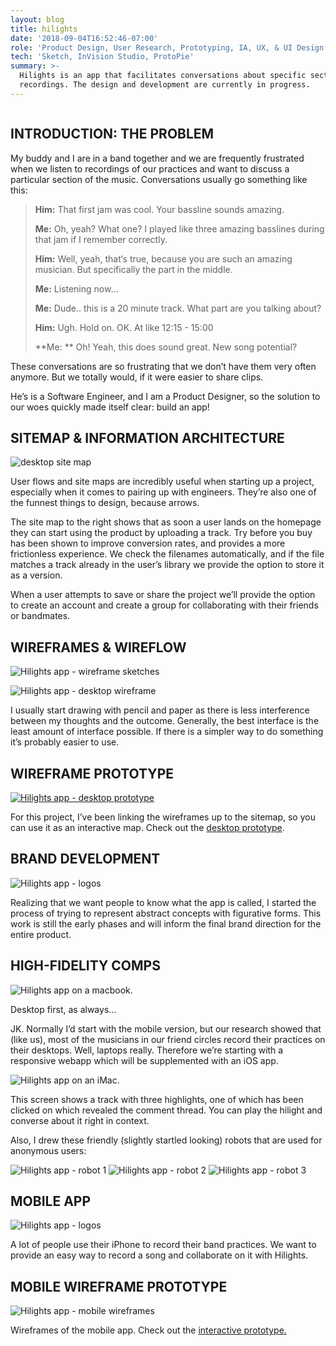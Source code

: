 ```yaml
---
layout: blog
title: hilights
date: '2018-09-04T16:52:46-07:00'
role: 'Product Design, User Research, Prototyping, IA, UX, & UI Design'
tech: 'Sketch, InVision Studio, ProtoPie'
summary: >-
  Hilights is an app that facilitates conversations about specific sections of
  recordings. The design and development are currently in progress.
---
```

<img src="https://res.cloudinary.com/joshuar/image/upload/f_auto,w_512/portfolio/hilights/hilights-iphone.jpg 512w" alt />

## INTRODUCTION: THE PROBLEM

My buddy and I are in a band together and we are frequently frustrated when we listen  to recordings of our practices and want to discuss a particular section of the music. Conversations usually go something like this:

> **Him:** That first jam was cool. Your bassline sounds amazing.
>
> **Me:**  Oh, yeah? What one? I played like three amazing basslines during that jam if I remember correctly.
>
> **Him:** Well, yeah, that‘s true, because you are such an amazing musician. But specifically the part in the middle.
>
> **Me:** Listening now...
>
> **Me:** Dude.. this is a 20 minute track. What part are you talking about?
>
> **Him:** Ugh. Hold on. OK. At like 12:15 - 15:00
>
> **Me: ** Oh! Yeah, this does sound great. New song potential?

These conversations are so frustrating that we don’t have them very often anymore. But we totally would, if it were easier to share clips.

He’s is a Software Engineer, and I am a Product Designer, so the solution to our woes quickly made itself clear: build an app!

## SITEMAP & INFORMATION ARCHITECTURE

<img alt="desktop site map" src="/uploads/hilights-02-desktop-sitemap.jpg" class="bordered" />

User flows and site maps are incredibly useful when starting up a project, especially when it comes to pairing up with engineers. They’re also one of the funnest things to design, because arrows.

The site map to the right shows that as soon a user lands on the homepage they can start using the product by uploading a track. Try before you buy has been shown to improve conversion rates, and provides a more frictionless experience. We check the filenames automatically, and if the file matches a track already in the user’s library we provide the option to store it as a version.

When a user attempts to save or share the project we’ll provide the option to create an account and create a group for collaborating with their friends or bandmates.

## WIREFRAMES & WIREFLOW

<img alt="Hilights app - wireframe sketches" src="/uploads/hilights-wireframe-sketches.png" class="bordered" />

![Hilights app - desktop wireframe](/uploads/hilights-03-desktop-wireframe.png)

I usually start drawing with pencil and paper as there is less interference between my thoughts and the outcome. Generally, the best interface is the least amount of interface possible. If there is a simpler way to do something it’s probably easier to use.

## WIREFRAME PROTOTYPE

<a href="https://invis.io/VMGT0GPG6TJ" target="_blank">
  <img alt="Hilights app - desktop prototype" src="/uploads/hilights-prototype.jpg" class="bordered" />
</a>

For this project, I’ve been linking the wireframes up to the sitemap, so you can use it as an interactive map. Check out the [desktop prototype](https://invis.io/VMGT0GPG6TJ).

## BRAND DEVELOPMENT

<img alt="Hilights app - logos" src="/uploads/hilights-04-logos.png" class="bordered" />

Realizing that we want people to know what the app is called, I started the process of trying to represent abstract concepts with figurative forms. This work is still the early phases and will inform the final brand direction for the entire product.

## HIGH-FIDELITY COMPS

![Hilights app on a macbook.](/uploads/hilights-macbook.jpg)

Desktop first, as always...

JK. Normally I’d start with the mobile version, but our research showed that (like us), most of the musicians in our friend circles record their practices on their desktops. Well, laptops really. Therefore we’re starting with a responsive webapp which will be supplemented with an iOS app.

![Hilights app on an iMac.](/uploads/hilights-imac.png)

This screen shows a track with three highlights, one of which has been clicked on which revealed the comment thread. You can play the hilight and converse about it right in context. 

Also, I drew these friendly (slightly startled looking) robots that are used for anonymous users:

<img alt="Hilights app - robot 1" src="/uploads/robot-1.png" class="centered" />

<img alt="Hilights app - robot 2" src="/uploads/robot-2.png" class="centered" />

<img alt="Hilights app - robot 3" src="/uploads/robot-3.png" class="centered" />

## MOBILE APP

<img alt="Hilights app - logos" src="/uploads/hilights-sitemap-mobile.jpg" class="bordered" />

A lot of people use their iPhone to record their band practices. We want to provide an easy way to record a song and collaborate on it with Hilights.

## MOBILE WIREFRAME PROTOTYPE

<img alt="Hilights app - mobile wireframes" src="/uploads/hilights-mobile-wireframes.png" class="bordered" />

Wireframes of the mobile app. 
Check out the [interactive prototype.](https://invis.io/A7HGN9D8DU5)
